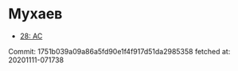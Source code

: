 # Мухаев
- [28: AC](28.md)

Commit: 1751b039a09a86a5fd90e1f4f917d51da2985358
 fetched at: 20201111-071738
